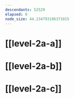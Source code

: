 ```yaml
---
descendants: 52529
elapsed: 0
node_size: 44.234793196371015
---
```


# [[level-2a-a]]

# [[level-2a-b]]

# [[level-2a-c]]
